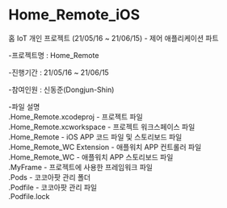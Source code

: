 # Home_Remote_iOS
홈 IoT 개인 프로젝트 (21/05/16 ~ 21/06/15) - 제어 애플리케이션 파트

-프로젝트명 : Home_Remote

-진행기간 : 21/05/16 ~ 21/06/15

-참여인원 : 신동준(Dongjun-Shin)

-파일 설명
<br />.Home_Remote.xcodeproj - 프로젝트 파일
<br />.Home_Remote.xcworkspace - 프로젝트 워크스페이스 파일
<br />.Home_Remote - iOS APP 코드 파일 및  스토리보드 파일
<br />.Home_Remote_WC Extension - 애플워치 APP 컨트롤러 파일
<br />.Home_Remote_WC - 애플워치 APP 스토리보드 파일
<br />.MyFrame - 프로젝트에 사용한 프레임워크 파일
<br />.Pods - 코코아팟 관리 폴더
<br />.Podfile - 코코아팟 관리 파일
<br />.Podfile.lock
